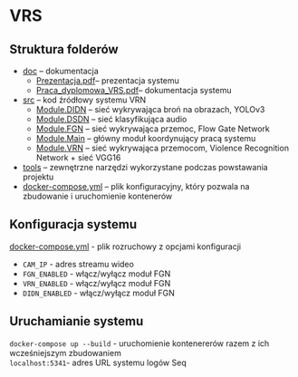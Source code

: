 # VRS
## Struktura folderów
* [doc](./doc) – dokumentacja
   * [Prezentacja.pdf](./doc/Prezentacja.pdf)– prezentacja systemu 
   * [Praca_dyplomowa_VRS.pdf](./doc/Praca_dyplomowa_VRS.pdf)– dokumentacja systemu 
 * [src](./src) – kod źródłowy systemu VRN
   * [Module.DIDN](./src/Module.DIDN) – sieć wykrywająca broń na obrazach, YOLOv3
   * [Module.DSDN](./src/Module.DSDN) – sieć klasyfikująca audio
   * [Module.FGN](./src/Module.FGN) – sieć wykrywająca przemoc, Flow Gate Network
   * [Module.Main](./src/Module.Main) – główny moduł koordynujący pracą systemu
   * [Module.VRN](./src/Module.VRN) – sieć wykrywająca przemocom, Violence Recognition Network + sieć VGG16
 * [tools](./tools) – zewnętrzne narzędzi wykorzystane podczas powstawania projektu 
 * [docker-compose.yml](./docker-compose.yml) – plik konfiguracyjny, który pozwala na zbudowanie i uruchomienie kontenerów 
## Konfiguracja systemu
[docker-compose.yml](./docker-compose.yml) - plik rozruchowy z opcjami konfiguracji
- `CAM_IP` - adres streamu wideo
- `FGN_ENABLED` - włącz/wyłącz moduł FGN
- `VRN_ENABLED` - włącz/wyłącz moduł FGN
- `DIDN_ENABLED` - włącz/wyłącz moduł FGN
## Uruchamianie systemu
`docker-compose up --build` - uruchomienie kontenererów razem z ich wcześniejszym zbudowaniem    
`localhost:5341`- adres URL systemu logów Seq
